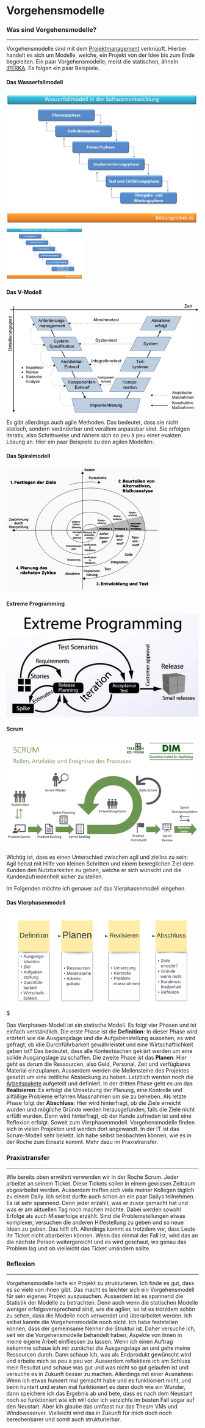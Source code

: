 # Vorgehensmodelle

### Was sind Vorgehensmodelle?
-------
Vorgehensmodelle sind mit dem [Projektmanagement](projektmanagement.md) verknüpft. Hierbei handelt es sich um Modelle, welche, ein Projekt von der Idee bis zum Ende begeleiten. Ein paar Vorgehensmodelle, meist die statischen, ähneln [IPERKA](iperka.md). 
Es folgen ein paar Beispiele. 

#### Das Wasserfallmodell
![Das Wasserfall-Modell](../anhaenge/wasserfallmodell-softwareentwicklung.jpg)
<img src="../anhaenge/wasserfallmodell-softwareentwicklung.jpg" width ="200px">

#### Das V-Modell
![Das V-Modell](../anhaenge/peco-v-modell-software-engineering-xl.png)

Es gibt allerdings auch agile Methoden. Das bedeutet, dass sie nicht statisch, sondern veränderbar und vorallem anpassbar sind. Sie erfolgen iterativ, also Schrittweise und nähern sich so peu à peu einer exakten Lösung an. Hier ein paar Beispiele zu den agilen Modellen:
#### Das Spiralmodell
![Das Spiralmodell](../anhaenge/400px-Spiralmodel.png) 
#### Extreme Programming
![Extreme Programming](../anhaenge/Extreme-Programming-XP.webp)
#### Scrum
![Scrum](../anhaenge/SCRUM-1.png)

Wichtig ist, dass es einen Unterschied zwischen agil und ziellos zu sein: Agil heisst mit Hilfe von kleinen Schritten und einem beweglichen Ziel dem Kunden den Nutzbarkeiten zu geben, welche er sich wünscht und die Kundenzufriedenheit sicher zu stellen. 

Im Folgenden möchte ich genauer auf das Vierphasenmodell eingehen. 
#### Das Vierphasenmodell
![Das vier-Phasen-Modell](anhaenge/../../anhaenge/4-Phasen-Modell.png)$

Das Vierphasen-Modell ist ein statische Modell. Es folgt vier Phasen und ist einfach verständlich. 
Die erste Phase ist die **Definition**: In dieser Phase wird erörtert wie die Ausgangslage und die Aufgabenstellung aussehen, es wird gefragt, ob idie Durchführbarkeit gewährleistet und eine Wirtschaftlichkeit geben ist? Das bedeutet, dass alle Kontextsachen geklärt werden um eine solide Ausgangslage zu schaffen. 
Die zweite Phase ist das **Planen**: Hier geht es darum die Ressourcen, also Geld, Personal, Zeit und verfügbares Material einzuplanen. Ausserdem werden die Meilensteine des Projektes gesetzt um eine zeitliche Absteckung zu haben. Letztlich werden noch die [Arbeitspakete](projektmanagement.md) aufgeteilt und definiert. 
In der dritten Phase geht es um das **Realisieren**: Es erfolgt die Umsetzung der Planung, eine Kontrolle und allfällige Probleme erfahren Massnahmen um sie zu beheben. 
Als letzte Phase folgt der **Abschluss**: Hier wird hinterfragt, ob die Ziele erreicht wurden und mögliche Gründe werden herausgefunden, falls die Ziele nicht erfüllt wurden. Dann wird hinterfragt, ob der Kunde zufrieden ist und eine Reflexion erfolgt. 
Soweit zum Vierphasenmodell. Vorgehensmodelle finden sich in vielen Projekten und werden dort angewandt. In der IT ist das Scrum-Modell sehr beliebt. Ich habe selbst beobachten können, wie es in der Roche zum Einsatz kommt. Mehr dazu im Praxistransfer. 

### Praxistransfer
-------
Wie bereits oben erwähnt verwenden wir in der Roche Scrum. Jeder arbeitet an seinem Ticket. Diese Tickets sollen in einem gewissen Zeitraum abgearbeitet werden. Ausserdem treffen sich viele meiner Kollegen täglich zu einem Daily. Ich selbst durfte auch schon an ein paar Dailys teilnehmen. Es ist sehr spannend. Denn jeder erzählt, was er zuvor gemacht hat und was er am aktuellen Tag noch machen möchte. Dabei werden sowohl Erfolge als auch Misserfolge erzählt. Sind die Problemstellungen etwas komplexer, versuchen die anderen Hilfestellung zu geben und so neue Ideen zu geben. Das hilft oft. Allerdings kommt es trotzdem vor, dass Leute ihr Ticket nicht abarbeiten können. Wenn das einmal der Fall ist, wird das an die nächste Person weitergereicht und es wird geschaut, wo genau das Problem lag und ob vielleicht das Ticket umändern sollte. 

### Reflexion
-------
Vorgehensmodelle helfe ein Projekt zu strukturieren. Ich finde es gut, dass es so viele von ihnen gibt. Das macht es leichter sich ein Vorgehensmodell für sein eigenes Projekt auszusuchen. Ausserdem ist es spannend die Statistik der Modelle zu betrachten. Denn auch wenn die statischen Modelle weniger erfolgsversprechend sind, wie die agilen, so ist es trotzdem schön zu sehen, dass die Modelle noch verwendet und überarbeitet werden.
Ich selbst kannte die Vorgehensmodelle noch nicht. Ich habe feststellen können, dass der gemeinsame Nenner die Struktur ist. Daher versuche ich, seit wir die Vorgehensmodelle behandelt haben, Aspekte von ihnen in meine eigene Arbeit einfliessen zu lassen. Wenn ich einen Auftrag bekomme schaue ich mir zunächst die Ausgangslage an und gehe meine Ressourcen durch. Dann schaue ich, was als Endprodukt gewünscht wird und arbeite mich so peu à peu vor. Ausserdem reflektiere ich am Schluss mein Resultat und schaue was gut und was nicht so gut gelaufen ist und versuche es in Zukunft besser zu machen. 
Allerdings mit einer Ausnahme: Wenn ich etwas hundert mal gemacht habe und es funktioniert nicht, und beim huntert und ersten mal funktioniert es dann doch wie ein Wunder, dann speichere ich das Ergebnis ab und bete, dass es nach dem Neustart noch so funktioniert wie ich will oder ich verzichte im besten Fall sogar auf den Neustart. Aber ich glaube das umfasst nur das Theam VMs und Windowsserver. Vielleicht wird das in Zukunft für mich doch noch berechenbarer und somit auch strukturierbar. 